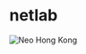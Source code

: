 # netlab
![Neo Hong Kong](https://user-images.githubusercontent.com/96301284/146562649-1b1d0b46-0316-4c48-b0db-0f6c0aec39ac.png)
